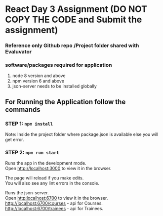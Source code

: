 # React Day 3 Assignment (DO NOT COPY THE CODE and Submit the assignment)

### Reference only  Github repo /Project folder shared with Evaluvator 


### software/packages required for application

1. node 8 version and above
2. npm version 6 and above
3. json-server needs to be installed globally


## For Running the Application follow the commands

### STEP 1: `npm install` 
   
   Note: Inside the project folder where package.json is available else you will get error.

### STEP 2: `npm run start`  
Runs the app in the development mode.\
Open [http://localhost:3000](http://localhost:3000) to view it in the browser.

The page will reload if you make edits.\
You will also see any lint errors in the console.

Runs the json-server. \
Open [http:localhost:6700](http://localhost:6700) to view it in the browser.
[http://localhost:6700/courses](http://localhost:6700/courses) - api for Courses.
[http://localhost:6700/trainees](http://localhost:6700/trainees) - api for Trainees.

